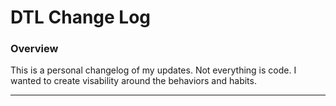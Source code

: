 # DTL Change Log

### Overview
This is a personal changelog of my updates. Not everything is code. I wanted to create visability around the behaviors and habits.

---

